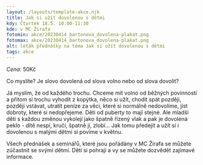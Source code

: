 ```yaml
---
layout: /layouts/template-akce.njk
title: Jak si užít dovolenou s dětmi
kdy: Čtvrtek 18.5. 10:00-11:30
kde: v MC Žirafa
fotomin: akce/20230414_bartonova_dovolena-plakat.png
fotomax: akce/20230414_bartonova_dovolena-plakat.png
alt: leták přednášky na téma Jak si užít dovolenou s dětmi
tags: akce
---
```


*Cena:* 50Kč

Co myslíte? Je slovo dovolená od slova volno nebo od slova dovolit?

Já myslím, že od každého trochu. Chceme mít volno od běžných povinností a přitom si trochu vyhodit z kopýtka, něco si užít, chodit spát později, později vstávat, utratit peníze za věci, které si normálně nedovolíme, jíst dobroty, které si nedopřejeme. Děti od puberty to mají stejné. Ale mladší děti s každou změnou vykolejí jako špatně řízený vlak a pak je dovolená peklo - dítě nespí, kručí, špatně jí, zlobí... Jak tomu předejít a užít si i dovolenou s malými dětmi si povíme v květnu.

Všech přednášek a seminářů, které jsou pořádány v MC Žirafa se můžete zúčastnit se svými dětmi. Děti si pohrají a vy se můžete dozvědět zajímavé informace.